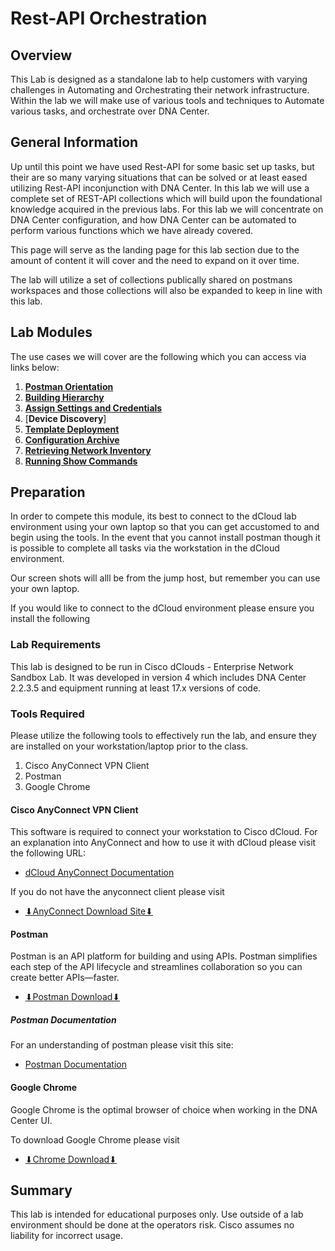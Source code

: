 # Rest-API Orchestration 
## Overview
This Lab is designed as a standalone lab to help customers with varying challenges in Automating and Orchestrating their network infrastructure. Within the lab we will make use of various tools and techniques to Automate various tasks, and orchestrate over DNA Center.

## General Information
Up until this point we have used Rest-API for some basic set up tasks, but their are so many varying situations that can be solved or at least eased utilizing Rest-API inconjunction with DNA Center. In this lab we will use a complete set of REST-API collections which will build upon the foundational knowledge acquired in the previous labs. For this lab we will concentrate on DNA Center configuration, and how DNA Center can be automated to perform various functions which we have already covered. 

This page will serve as the landing page for this lab section due to the amount of content it will cover and the need to expand on it over time. 

The lab will utilize a set of collections publically shared on postmans workspaces and those collections will also be expanded to keep in line with this lab.

## Lab Modules
The use cases we will cover are the following which you can access via links below:

1. [**Postman Orientation**](./postman.md)
2. [**Building Hierarchy**](./labs/dnac-101-1-hierarchy/1.md)
3. [**Assign Settings and Credentials**](./labs/dnac-101-2-settings/1.md)
4. [**Device Discovery**]
5. [**Template Deployment**](./labs/dnac-101-4-templates/1.md)
6. [**Configuration Archive**](./labs/dnac-101-6-archive/1.md)
7. [**Retrieving Network Inventory**](./labs/dnac-101-5-inventory/1.md)
8. [**Running Show Commands**](./labs/dnac-101-3-cmd-run/1.md)

## Preparation
In order to compete this module, its best to connect to the dCloud lab environment using your own laptop so that you can get accustomed to and begin using the tools. In the event that you cannot install postman though it is possible to complete all tasks via the workstation in the dCloud environment.

Our screen shots will alll be from the jump host, but remember you can use your own laptop.

If you would like to connect to the dCloud environment please ensure you install the following

### Lab Requirements
This lab is designed to be run in Cisco dClouds - Enterprise Network Sandbox Lab. It was developed in version 4 which includes DNA Center 2.2.3.5 and equipment running at least 17.x versions of code.

### Tools Required
Please utilize the following tools to effectively run the lab, and ensure they are installed on your workstation/laptop prior to the class.

1. Cisco AnyConnect VPN Client
2. Postman
3. Google Chrome

#### Cisco AnyConnect VPN Client
This software is required to connect your workstation to Cisco dCloud. For an explanation into AnyConnect and how to use it with dCloud please visit the following URL: 

- <a href="https://dcloud-cms.cisco.com/help/android_anyconnect" target="_blank">dCloud AnyConnect Documentation</a>

If you do not have the anyconnect client please visit 

- <a href="https://dcloud-rtp-anyconnect.cisco.com" target="_blank">⬇︎AnyConnect Download Site⬇︎</a>

#### Postman
Postman is an API platform for building and using APIs. Postman simplifies each step of the API lifecycle and streamlines collaboration so you can create better APIs—faster.

- <a href="https://www.postman.com/downloads/" target="_blank">⬇︎Postman Download⬇︎</a>

##### Postman Documentation
For an understanding of postman please visit this site:

- <a href="https://learning.postman.com/docs/getting-started/introduction/" target="_blank">Postman Documentation</a>

#### Google Chrome
Google Chrome is the optimal browser of choice when working in the DNA Center UI. 

To download Google Chrome please visit 

- <a href="https://www.google.com/chrome/downloads/" target="_blank">⬇︎Chrome Download⬇︎</a>

## Summary
This lab is intended for educational purposes only. Use outside of a lab environment should be done at the operators risk. Cisco assumes no liability for incorrect usage.
